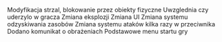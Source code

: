 ﻿Modyfikacja strzal, blokowanie przez obiekty fizyczne
Uwzglednia czy uderzylo w gracza
Zmiana eksplozji
Zmiana UI
Zmiana systemu odzyskiwania zasobów
Zmiana systemu ataków kilka razy w przeciwnika
Dodano komunikat o obrażeniach
Podstawowe menu startu gry